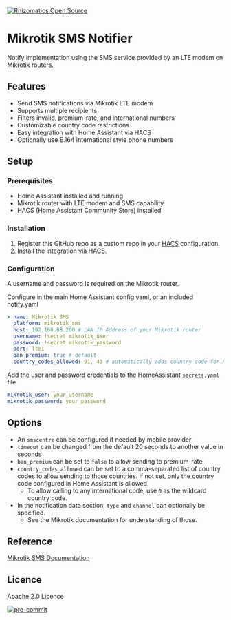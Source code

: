 [![Rhizomatics Open Source](https://avatars.githubusercontent.com/u/162821163?s=96&v=4)](https://github.com/rhizomatics)

# Mikrotik SMS Notifier

Notify implementation using the SMS service provided by an LTE modem on Mikrotik routers.

## Features

- Send SMS notifications via Mikrotik LTE modem
- Supports multiple recipients
- Filters invalid, premium-rate, and international numbers
- Customizable country code restrictions
- Easy integration with Home Assistant via HACS
- Optionally use E.164 international style phone numbers

## Setup

### Prerequisites

- Home Assistant installed and running
- Mikrotik router with LTE modem and SMS capability
- HACS (Home Assistant Community Store) installed

### Installation

1. Register this GitHub repo as a custom repo
in your [HACS]( https://hacs.xyz) configuration.
2. Install the integration via HACS.

### Configuration

A username and password is required on the Mikrotik router.

Configure in the main Home Assistant config yaml, or an included notify.yaml

```yaml
- name: Mikrotik SMS
  platform: mikrotik_sms
  host: 192.168.88.200 # LAN IP Address of your Mikrotik router
  username: !secret mikrotik_user
  password: !secret mikrotik_password
  port: lte1
  ban_premium: true # default
  country_codes_allowed: 91, 43 # automatically adds country code for Home Assistant configured region
```

Add the user and password credentials to the HomeAssistant `secrets.yaml` file

```yaml
mikrotik_user: your_username
mikrotik_password: your_password
```

## Options

- An `smscentre` can be configured if needed by mobile provider
- `timeout` can be changed from the default 20 seconds to another value in seconds
- `ban_premium` can be set to `false` to allow sending to premium-rate
- `country_codes_allowed` can be set to a comma-separated list of country codes to allow sending to those countries. If not set, only the country code configured in Home Assistant is allowed.
  - To allow calling to any international code, use `0` as the wildcard country code.
- In the notification data section, `type` and `channel` can optionally be specified.
  - See the Mikrotik documentation for understanding of those.


## Reference

[Mikrotik SMS Documentation](https://wiki.mikrotik.com/wiki/Manual:Tools/Sms)

## Licence

Apache 2.0 Licence

[![pre-commit](https://img.shields.io/badge/pre--commit-enabled-brightgreen?logo=pre-commit)](https://github.com/pre-commit/pre-commit)
